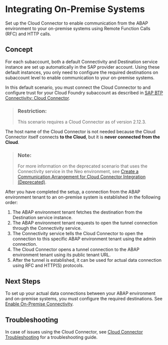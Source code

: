 <!-- loioc95327fbed6c4efeb1855f12f826301d -->

# Integrating On-Premise Systems

Set up the Cloud Connector to enable communication from the ABAP environment to your on-premise systems using Remote Function Calls \(RFC\) and HTTP calls.



<a name="loioc95327fbed6c4efeb1855f12f826301d__section_uhr_zpb_smb"/>

## Concept

For each subaccount, both a default Connectivity and Destination service instance are set up automatically in the SAP provider account. Using these default instances, you only need to configure the required destinations on subaccount level to enable communication to your on-premise systems.

In this default scenario, you must connect the Cloud Connector to and configure trust for your Cloud Foundry subaccount as described in [SAP BTP Connectivity: Cloud Connector](https://help.sap.com/viewer/cca91383641e40ffbe03bdc78f00f681/Cloud/en-US/e6c7616abb5710148cfcf3e75d96d596.html).

> ### Restriction:  
> This scenario requires a Cloud Connector as of version 2.12.3.

The host name of the Cloud Connector is not needed because the Cloud Connector itself connects **to the Cloud**, but it is **never connected from the Cloud**.

> ### Note:  
> For more information on the deprecated scenario that uses the Connectivity service in the Neo environment, see [Create a Communication Arrangement for Cloud Connector Integration \(Deprecated\)](create-a-communication-arrangement-for-cloud-connector-integration-deprecated-16c9c3d.md).

After you have completed the setup, a connection from the ABAP environment tenant to an on-premise system is established in the following order:

1.  The ABAP environment tenant fetches the destination from the Destination service instance.
2.  The ABAP environment tenant requests to open the tunnel connection through the Connectivity service.
3.  The Connectivity service tells the Cloud Connector to open the connection to this specific ABAP environment tenant using the admin connection.
4.  The Cloud Connector opens a tunnel connection to the ABAP environment tenant using its public tenant URL.
5.  After the tunnel is established, it can be used for actual data connection using RFC and HTTP\(S\) protocols.



<a name="loioc95327fbed6c4efeb1855f12f826301d__section_szl_1qb_smb"/>

## Next Steps

To set up your actual data connections between your ABAP environment and on-premise systems, you must configure the required destinations. See [Enable On-Premise Connectivity](enable-on-premise-connectivity-9b6510e.md).



<a name="loioc95327fbed6c4efeb1855f12f826301d__section_j4g_yzq_swb"/>

## Troubleshooting

In case of issues using the Cloud Connector, see [Cloud Connector Troubleshooting](https://ga.support.sap.com/dtp/viewer/#/tree/2183/actions/27936:28765:28777) for a troubleshooting guide.

